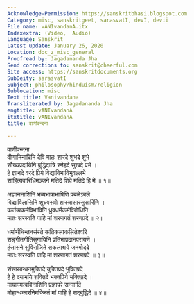 ```yaml
---
Acknowledge-Permission: https://sanskritbhasi.blogspot.com
Category: misc, sanskritgeet, sarasvatI, devI, devii
File name: vANIvandanA.itx
Indexextra: (Video,  Audio)
Language: Sanskrit
Latest update: January 26, 2020
Location: doc_z_misc_general
Proofread by: Jagadananda Jha
Send corrections to: sanskrit@cheerful.com
Site access: https://sanskritdocuments.org
SubDeity: sarasvatI
Subject: philosophy/hinduism/religion
Sublocation: misc
Text title: Vanivandana
Transliterated by: Jagadananda Jha
engtitle: vANIvandanA
itxtitle: vANIvandanA
title: वाणीवन्दना

---
```

  
 वाणीवन्दना   
वीणानिनादिनि देवि मातः शारदे शुभदे शुभे  
सौख्यप्रदायिनि बुद्धिदात्रि स्नेहदे सुखदे प्रभे ।  
हे ज्ञानदे वरदे प्रिये विद्याविभाविभुवल्लभे  
साहित्यवारिधिमञ्जने मतिदे शिवे मतिदे हि मे ॥ १॥  
  
अज्ञाननाशिनि भव्यभाषाभाषिणि प्रबलेऽबले  
विद्याविलासिनि शुभ्रवस्त्रो शास्त्रासारसुसारिणि ।  
कर्त्तव्यकर्मविभाविनि ध्रुवधर्मकर्मविबोधिनि  
मातः सरस्वति पाहि मां शरणगतं शरणप्रदे ॥ २॥  
  
धर्मार्थचिन्तनसंरते कतिकलाकलितेश्वरि  
सङ्गीतगीतिसुगायिनि प्रतिभाप्रदानपरायणे ।  
हंसासने सुविराजिते सकलाश्रये जनमोददे  
मातः सरस्वति पाहि मां शरणागतं शरणप्रदे ॥ ३॥  
  
संसारबन्धनमुक्तिदे युक्तिप्रदे भुक्तिप्रदे  
हे हे दयामयि शक्तिदे भक्तप्रिये भक्तिप्रदे ।  
मायाममत्वविनाशिनि प्रज्ञापरे सन्मार्गदे  
मोहान्धकारनिमज्जितं मां पाहि हे सद्बुद्धिदे ॥ ४॥  
  
  
  
